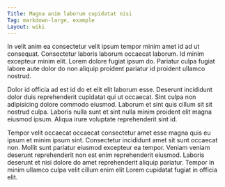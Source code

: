 ```yaml
---
Title: Magna anim laborum cupidatat nisi
Tag: markdown-large, example
Layout: wiki
---
```

In velit anim ea consectetur velit ipsum tempor minim amet id ad ut consequat. Consectetur laboris laborum occaecat laborum. Id minim excepteur minim elit. Lorem dolore fugiat ipsum do. Pariatur culpa fugiat labore aute dolor do non aliquip proident pariatur id proident ullamco nostrud.

Dolor id officia ad est id do et elit elit laborum esse. Deserunt incididunt dolor duis reprehenderit cupidatat qui ut occaecat. Sint culpa non adipisicing dolore commodo eiusmod. Laborum et sint quis cillum sit sit nostrud culpa. Laboris nulla sunt et sint nulla minim proident elit magna eiusmod ipsum. Aliqua irure voluptate reprehenderit sint id.

Tempor velit occaecat occaecat consectetur amet esse magna quis eu ipsum et minim ipsum sint. Consectetur incididunt amet sit sunt occaecat non. Mollit sunt pariatur eiusmod excepteur ea tempor. Veniam veniam deserunt reprehenderit non est enim reprehenderit eiusmod. Laboris deserunt et nisi dolore do amet reprehenderit aliquip pariatur. Tempor in minim ullamco culpa velit cillum enim elit Lorem cupidatat fugiat in officia elit.